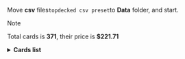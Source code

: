 Move <b>csv</b> files```topdecked csv preset```to <b>Data</b> folder, and start.

> [!NOTE]
> Total cards is <b>371</b>, their price is <b>$221.71</b>

<details>
  <summary><b>Cards list</b></summary>

<ul>
 <li> $0.11 <b>Mountain</b>(1) <em>afr,common,foil</em> - edabc558-2c54-4c7b-a6fa-1e75ddcf12f9</li>
 <li> $0.71 <b>Mountain</b>(1) <em>khm,common,foil</em> - 69419307-53d5-40d7-82da-cab2e7bfbda4</li>
 <li> $0.11 <b>Mountain</b>(1) <em>afr,common,foil</em> - 87d1c48f-1ca3-43ea-8109-964b29bb2d50</li>
 <li> $0.17 <b>Mountain</b>(1) <em>thb,common,foil</em> - d10d759b-db5b-4a59-840c-05bcbf2381f3</li>
 <li> $0.13 <b>Mountain</b>(1) <em>mid,common,foil</em> - f92e9e94-e5e9-4b2c-b9e5-35de42ca7b8e</li>
 <li> $0.13 <b>Mountain</b>(1) <em>afr,common,foil</em> - e10e313f-ba75-4324-b1ac-f2bbae99f7ab</li>
 <li> $0.09 <b>Mountain</b>(1) <em>afr,common,foil</em> - cf9095db-44ad-444b-bd9d-4a06102fe230</li>
 <li> $0.14 <b>Mountain</b>(1) <em>thb,common,foil</em> - dc3f4154-9347-4ceb-8744-9f1ace90d33f</li>
 <li> $0.06 <b>Rimeshield Frost Giant</b>(1) <em>afr,common,foil</em> - ed6f1fc7-be88-46a3-8bd9-3f16332c2bd8</li>
 <li> $0.11 <b>Sunrise Cavalier</b>(1) <em>mid,uncommon,foil</em> - 3d0081b1-40fd-44ad-b154-efe2f27fed6b</li>
 <li> $0.17 <b>Evolving Wilds</b>(1) <em>mid,common,foil</em> - cb471f90-46f2-4037-87fc-f523fc9d004f</li>
 <li> $0.10 <b>Plains</b>(1) <em>mid,common,foil</em> - 46b94de4-099e-43d7-8f24-d5450b09f1f1</li>
 <li> $0.22 <b>Plains</b>(1) <em>thb,common,foil</em> - db68b6a3-10e5-42d1-9325-94a4a821782a</li>
 <li> $0.09 <b>Plains</b>(1) <em>afr,common,foil</em> - 879f7f54-25a3-440b-848d-0e780277a681</li>
 <li> $0.09 <b>Plains</b>(1) <em>afr,common,foil</em> - e0d1a81e-6710-4922-ba0a-510966c39449</li>
 <li> $0.32 <b>Plains</b>(1) <em>khm,common,foil</em> - 5cbfbafa-f58f-40b2-a374-68ac35b77d89</li>
 <li> $0.20 <b>Plains</b>(1) <em>thb,common,foil</em> - 40aca5ca-a37b-4919-aef6-2510b4779161</li>
 <li> $0.13 <b>Plains</b>(1) <em>afr,common,foil</em> - 86626d69-78e0-42b9-81ed-fef46e3a89f7</li>
 <li> $0.10 <b>Plains</b>(1) <em>afr,common,foil</em> - fb4f4abf-841b-4fae-9a53-505a2f8dc1ff</li>
 <li> $0.18 <b>Reaper's Talisman</b>(1) <em>afr,uncommon,foil</em> - 93b68168-e77d-4745-9393-726ef9fb72ec</li>
 <li> $0.10 <b>Forest</b>(1) <em>mid,common,foil</em> - ec8de02c-7954-4424-8b95-a21d8e104bd4</li>
 <li> $0.08 <b>Forest</b>(1) <em>thb,common,foil</em> - c4be31c4-9cb3-4a07-865b-5621127df660</li>
 <li> $0.19 <b>Forest</b>(1) <em>thb,common,foil</em> - 6af0c659-f182-4ad4-bca7-e6c3377f808d</li>
 <li> $0.13 <b>Forest</b>(1) <em>afr,common,foil</em> - b6a46b11-3225-45aa-b54e-4d19d81b51cf</li>
 <li> $0.13 <b>Forest</b>(1) <em>afr,common,foil</em> - 6cdc5ca9-6d01-4ee3-8117-3c1e74320553</li>
 <li> $0.46 <b>Forest</b>(1) <em>mid,common,foil</em> - 122b5548-5ff5-43e4-b799-75c709b1c32d</li>
 <li> $0.10 <b>Forest</b>(1) <em>afr,common,foil</em> - aab1cc13-8959-4914-afe8-58daf9529f61</li>
 <li> $0.16 <b>Forest</b>(1) <em>afr,common,foil</em> - ee856e7a-37ee-435c-80e8-d0ac6f15892f</li>
 <li> $0.73 <b>Forest</b>(1) <em>khm,common,foil</em> - 771e307c-b2e3-47ac-aac2-59f0c3542fa6</li>
 <li> $0.61 <b>Ob Nixilis Reignited</b>(1) <em>ddr,mythic,foil</em> - 6bb7a4bd-0e74-4b1b-bf23-55c06442881e</li>
 <li> $0.11 <b>Island</b>(1) <em>afr,common,foil</em> - 8d04a06f-06a7-410d-a714-3b8b96ee3319</li>
 <li> $0.62 <b>Island</b>(1) <em>khm,common,foil</em> - 1a25a714-c7f3-4697-8b69-8f966b4d370a</li>
 <li> $0.09 <b>Island</b>(1) <em>afr,common,foil</em> - 1afa60b6-cd0d-4c23-af81-88049ea45475</li>
 <li> $0.19 <b>Island</b>(1) <em>thb,common,foil</em> - b82c12c2-2ebf-470b-b0d2-92ccc5faa056</li>
 <li> $0.09 <b>Island</b>(1) <em>mid,common,foil</em> - 60e6b919-e7c0-4844-a65c-d8b83b3e5287</li>
 <li> $0.10 <b>Island</b>(1) <em>afr,common,foil</em> - 29d575fc-037b-421a-a205-12d492e9361e</li>
 <li> $0.13 <b>Island</b>(1) <em>afr,common,foil</em> - 9e70c602-cb80-472b-9c8d-9625de084fe7</li>
 <li> $0.17 <b>Island</b>(1) <em>thb,common,foil</em> - 92daaa39-cd2f-4c03-8f41-92d99d0a3366</li>
 <li> $0.13 <b>Aegar, the Freezing Flame</b>(1) <em>khm,uncommon,foil</em> - edac3fd7-8124-4614-ae50-651608d45adb</li>
 <li> $0.12 <b>Swamp</b>(1) <em>afr,common,foil</em> - 76f8def9-ee46-4abf-9059-7d1ec6f24951</li>
 <li> $0.09 <b>Swamp</b>(1) <em>afr,common,foil</em> - ab950987-d88c-4326-98f4-1b1195788921</li>
 <li> $2.15 <b>Swamp</b>(1) <em>thb,common,foil</em> - 02cb5cfd-018e-4c5e-bef1-166262aa5f1d</li>
 <li> $0.13 <b>Swamp</b>(1) <em>mid,common,foil</em> - 2f4b9030-f04a-4f42-8dd8-2eae0ce7e420</li>
 <li> $0.12 <b>Swamp</b>(1) <em>afr,common,foil</em> - ea640731-b367-4ece-934e-6d86634fc1c8</li>
 <li> $0.13 <b>Swamp</b>(1) <em>afr,common,foil</em> - 166fc328-20d1-4158-bcb6-3cebcf788ef5</li>
 <li> $0.20 <b>Swamp</b>(1) <em>thb,common,foil</em> - e54a44f2-70bf-4782-bd13-9d03e109d60d</li>
 <li> $0.89 <b>Swamp</b>(1) <em>mid,common,foil</em> - 38fef662-993c-4522-8b3f-7c1d3bb1d946</li>
 <li> $0.46 <b>Swamp</b>(1) <em>khm,common,foil</em> - 9f9e61c0-b185-4704-913f-9284ed0ce250</li>
 <li> $0.12 <b>Swamp</b>(1) <em>thb,common,foil</em> - 66bb5192-58bc-4efe-a145-2e804fd3483d</li>
 <li> $0.02 <b>Iridescent Blademaster</b>(1) <em>mom,common,foil</em> - 3fee189f-539f-48fa-b217-4b2599375364</li>
 <li> $0.09 <b>Divine Gambit</b>(1) <em>khm,uncommon,foil</em> - 696a8c12-4a1f-4b96-a921-538fa1a2de43</li>
 <li> $0.38 <b>Monk Class</b>(1) <em>afr,rare,foil</em> - b2edd708-46ee-4963-b7e6-b631616d78fe</li>
 <li> $0.01 <b>Gavony Trapper</b>(1) <em>mid,common,foil</em> - 5a1309ea-4411-4116-841f-5aef8611400c</li>
 <li> $1.02 <b>Thundering Raiju</b>(1) <em>neo,rare,foil</em> - d49d17cf-242b-4f44-8ea0-125d9d18139c</li>
 <li> $0.08 <b>Burly Breaker // Dire-Strain Demolisher</b>(1) <em>mid,uncommon,foil</em> - 1b50c98e-6c3b-4129-ae93-10c0bf9270fc</li>
 <li> $2.83 <b>Welcoming Vampire</b>(1) <em>vow,rare,foil</em> - d8f69cea-823c-482b-a605-8138b3d950e6</li>
 <li> $2.87 <b>Nissa, Voice of Zendikar</b>(1) <em>ddr,mythic,foil</em> - 6de97cf1-49b6-40b2-ab7f-1c8eb98f92af</li>
 <li> $0.13 <b>Mysterious Tome // Chilling Chronicle</b>(1) <em>mid,uncommon,foil</em> - caa57b63-bb11-45e8-8795-de92ca61f4f1</li>
 <li> $0.01 <b>Burn the Accursed</b>(1) <em>mid,common,foil</em> - ff4d4e6b-564d-46da-8e32-09ed08c8ddc5</li>
 <li> $0.07 <b>Arcane Investigator</b>(1) <em>afr,common,foil</em> - dc457520-9947-4f65-bbe7-9b95bd2c23af</li>
 <li> $0.05 <b>Tuskeri Firewalker</b>(1) <em>khm,common,foil</em> - a54d0170-a375-4e65-b98d-3e94a3aeef90</li>
 <li> $0.13 <b>Tymaret, Chosen from Death</b>(1) <em>thb,uncommon,foil</em> - 1bcb02d3-dcf4-41a6-8b9a-f8ad477faea0</li>
 <li> $0.29 <b>Triskaidekaphile</b>(1) <em>mid,rare,foil</em> - b6db2d37-3533-4830-ab63-6724ece6fbea</li>
 <li> $0.46 <b>Arasta of the Endless Web</b>(1) <em>thb,rare,foil</em> - 55a5ea68-b77d-4fe0-a277-b20d55bc78a6</li>
 <li> $0.05 <b>Draugr Recruiter</b>(1) <em>khm,common,foil</em> - 6b0fe66b-0067-4e5c-9b3a-b014b2f0daf2</li>
 <li> $0.43 <b>Forsworn Paladin</b>(1) <em>afr,rare,foil</em> - caa3a489-5fa3-421e-9655-755f31414f3d</li>
 <li> $0.79 <b>Reflections of Littjara</b>(1) <em>khm,rare,foil</em> - 4ebaa07d-68f6-4cdb-a5cd-cd715e50abf5</li>
 <li> $0.19 <b>Treasure Chest</b>(1) <em>afr,rare,foil</em> - 41ae20c0-b056-4c4f-a6d0-bbd72c37d0fc</li>
 <li> $0.06 <b>Olivia's Midnight Ambush</b>(1) <em>mid,common,foil</em> - 9c1adede-22ad-4c1c-9501-ad731fbe1742</li>
 <li> $2.26 <b>Regrowth</b>(1) <em>sta,rare,foil</em> - af727601-5251-48b6-b5e3-b68ca0608bc9</li>
 <li> $0.02 <b>Arrogant Outlaw</b>(1) <em>mid,common,foil</em> - 496a9d45-6197-44b6-b0fc-17aeae281b2f</li>
 <li> $0.02 <b>Air-Cult Elemental</b>(1) <em>afr,common,foil</em> - fba82564-a9a9-4ded-a5fa-0e5fab2a3faa</li>
 <li> $0.54 <b>Underworld Dreams</b>(1) <em>thb,uncommon,nonfoil</em> - 03919c86-1c4a-43b0-a2db-54ca6ae1ac57</li>
 <li> $0.06 <b>Valkyrie's Sword</b>(1) <em>khm,uncommon,nonfoil</em> - 97873c66-6bff-4d79-850c-1e2663098ef4</li>
 <li> $0.05 <b>Boreal Outrider</b>(1) <em>khm,uncommon,nonfoil</em> - 455ae615-20d7-4251-828d-72a3345d06f1</li>
 <li> $0.02 <b>Lorehold Excavation</b>(1) <em>stx,uncommon,nonfoil</em> - 43105beb-46f3-4914-8222-4907bd76d48f</li>
 <li> $1.02 <b>Access Tunnel</b>(1) <em>stx,uncommon,nonfoil</em> - edf8eb51-9643-4c54-b38e-e7abea92bbe1</li>
 <li> $0.10 <b>Gelatinous Cube</b>(1) <em>afr,rare,nonfoil</em> - 1c472e70-300c-4881-86e7-c5ca690ab9b6</li>
 <li> $0.12 <b>Soul-Guide Lantern</b>(1) <em>thb,uncommon,nonfoil</em> - 7c850b94-75c9-4457-8b5e-1193352d6fcb</li>
 <li> $0.11 <b>Frost Augur</b>(1) <em>khm,uncommon,nonfoil</em> - a2ae592f-caf6-445a-970b-f8101998e657</li>
 <li> $0.84 <b>Mystic Reflection</b>(1) <em>khm,rare,nonfoil</em> - f7b877e2-60eb-46cd-acd7-8555b9e7e993</li>
 <li> $0.03 <b>Nyx Herald</b>(1) <em>thb,uncommon,nonfoil</em> - 866dcef0-8d3e-4126-963a-05598d8a9e79</li>
 <li> $0.02 <b>Umbral Juke</b>(1) <em>stx,uncommon,nonfoil</em> - 3fbd0921-e953-492b-ad73-c8a8bfaa750b</li>
 <li> $1.06 <b>Mind's Desire</b>(1) <em>sta,mythic,nonfoil</em> - 95f4e609-7fb7-4903-8d4c-45d38cf743be</li>
 <li> $0.04 <b>Cloister Gargoyle</b>(1) <em>afr,uncommon,nonfoil</em> - 297bf274-d13d-4b75-b251-2d004b16b431</li>
 <li> $0.04 <b>Agonizing Remorse</b>(1) <em>thb,uncommon,nonfoil</em> - 09270c65-546e-4737-a6b7-402cbb87917a</li>
 <li> $0.02 <b>Agonizing Remorse</b>(1) <em>sta,uncommon,nonfoil</em> - 57b7f7bd-6db3-4716-b1c3-015b0a6d37e3</li>
 <li> $0.10 <b>Briarhorn</b>(2) <em>ddr,uncommon,nonfoil</em> - 0fd09615-bcd2-4a2e-b9bf-8b4fd83291ce</li>
 <li> $0.21 <b>Tovolar, Dire Overlord // Tovolar, the Midnight Scourge</b>(1) <em>mid,rare,nonfoil</em> - f953fad3-0cd1-48aa-8ed9-d7d2e293e6e2</li>
 <li> $0.11 <b>Hound Tamer // Untamed Pup</b>(1) <em>mid,uncommon,nonfoil</em> - 28e2119b-ed78-4b98-a956-f2b453d0b164</li>
 <li> $0.05 <b>Hound Tamer // Untamed Pup</b>(1) <em>mid,uncommon,nonfoil</em> - 83218607-240e-4473-8b0b-6b4670b010e6</li>
 <li> $0.12 <b>Augmenter Pugilist // Echoing Equation</b>(1) <em>stx,rare,nonfoil</em> - d9131fc3-018a-4975-8795-47be3956160d</li>
 <li> $0.04 <b>Loathsome Troll</b>(1) <em>afr,uncommon,nonfoil</em> - 50ac66df-760d-495d-a067-13114071b7b8</li>
 <li> $0.08 <b>Skemfar Elderhall</b>(1) <em>khm,uncommon,nonfoil</em> - 82c2a0f7-0f53-4627-8be8-227fde331a69</li>
 <li> $0.29 <b>The First Iroan Games</b>(1) <em>thb,rare,nonfoil</em> - 4b05ada5-8e5f-4158-bd28-e6c24e4a2299</li>
 <li> $0.16 <b>Electrolyze</b>(1) <em>sta,rare,nonfoil</em> - 08a4d142-b98b-4027-94cb-314f67fb1d4a</li>
 <li> $0.04 <b>Hero of the Nyxborn</b>(1) <em>thb,uncommon,nonfoil</em> - 9854e673-1816-4a76-b9db-bb399ac7489f</li>
 <li> $0.43 <b>Glorious Sunrise</b>(1) <em>vow,rare,nonfoil</em> - a2caf73e-c3eb-4fa8-996a-d3d18b2ffaeb</li>
 <li> $0.02 <b>Glistening Deluge</b>(1) <em>mom,uncommon,nonfoil</em> - 83ca46ac-0698-4651-940d-3fd20c266b74</li>
 <li> $4.96 <b>Haunting Voyage</b>(1) <em>khm,mythic,nonfoil</em> - 2ac5bca0-35fe-47be-a78c-d5eac68a3bfa</li>
 <li> $0.19 <b>Cling to Dust</b>(1) <em>thb,uncommon,nonfoil</em> - 52c2de5f-e486-4cfe-9fb6-be0078ce5f93</li>
 <li> $0.16 <b>Quest for the Gravelord</b>(2) <em>ddr,uncommon,nonfoil</em> - 1838157f-5697-4463-b98d-97aeb3667006</li>
 <li> $0.02 <b>One with the Stars</b>(1) <em>thb,uncommon,nonfoil</em> - 98b7070d-4b09-4390-aa21-1bc0aa2b629c</li>
 <li> $0.05 <b>Commanding Presence</b>(1) <em>thb,uncommon,nonfoil</em> - 24e2f681-918e-4f1f-afb1-0f9587c0d7bf</li>
 <li> $0.45 <b>Pestilence Demon</b>(1) <em>ddr,rare,nonfoil</em> - 058eb32f-2ae2-4276-ae1a-242bbb150418</li>
 <li> $0.10 <b>Renata, Called to the Hunt</b>(1) <em>thb,uncommon,nonfoil</em> - 97ce113d-6757-45ac-8517-5fd531079ff9</li>
 <li> $0.08 <b>Tergrid's Shadow</b>(1) <em>khm,uncommon,nonfoil</em> - 417f71d2-d7da-4279-8847-d27c67e9ea9d</li>
 <li> $0.05 <b>Divine Smite</b>(1) <em>afr,uncommon,nonfoil</em> - 6b8d0852-4df3-4b29-830d-c6975265ef53</li>
 <li> $0.03 <b>Thundering Chariot</b>(1) <em>thb,uncommon,nonfoil</em> - cd2fa92d-5521-421c-b3f8-7c14bbef3080</li>
 <li> $0.03 <b>Igneous Inspiration</b>(1) <em>stx,uncommon,nonfoil</em> - 5781ad7b-dc1b-4cc1-9e72-6e714b9ba1de</li>
 <li> $0.11 <b>Scythe Leopard</b>(1) <em>ddr,uncommon,nonfoil</em> - d458e7e4-578d-4e82-b062-1343b1544996</li>
 <li> $0.11 <b>Scythe Leopard</b>(1) <em>ddr,uncommon,nonfoil</em> - d458e7e4-578d-4e82-b062-1343b1544996</li>
 <li> $0.10 <b>Arni Slays the Troll</b>(1) <em>khm,uncommon,nonfoil</em> - d18396f9-ae20-4471-84ab-a2148319bc39</li>
 <li> $1.20 <b>Sedgemoor Witch</b>(1) <em>stx,rare,nonfoil</em> - e900c1eb-968b-4046-b824-c167a7a5b682</li>
 <li> $0.01 <b>Skaab Wrangler</b>(1) <em>mid,uncommon,nonfoil</em> - 9771d9e8-97d5-44af-8612-dc5c44d65ceb</li>
 <li> $0.53 <b>Abundance</b>(1) <em>ddr,rare,nonfoil</em> - 9ab8ad39-840e-474b-beb8-96a7c2a8d0fa</li>
 <li> $0.11 <b>Pestilent Cauldron // Restorative Burst</b>(1) <em>stx,rare,nonfoil</em> - aaa1e6be-08cc-4ccc-b2de-3511613e4fd0</li>
 <li> $4.24 <b>Delina, Wild Mage</b>(1) <em>afr,rare,nonfoil</em> - e87459aa-af8f-4bd2-a310-151353083a2e</li>
 <li> $0.10 <b>The Binding of the Titans</b>(1) <em>thb,uncommon,nonfoil</em> - 46fb94ad-f9be-48b4-b65a-4e736e5ffdbb</li>
 <li> $0.27 <b>Walker of the Grove</b>(1) <em>ddr,uncommon,nonfoil</em> - b9cdd08b-7e77-4927-87dd-6e3afffc3ef0</li>
 <li> $0.73 <b>Cultivate</b>(1) <em>sta,uncommon,nonfoil</em> - b3896717-1e46-4aa2-88b7-1c4fe76edde1</li>
 <li> $0.03 <b>Nessian Hornbeetle</b>(1) <em>thb,uncommon,nonfoil</em> - 8200fcda-e30c-460f-9964-47e657b7c758</li>
 <li> $0.06 <b>Shock</b>(1) <em>sta,uncommon,nonfoil</em> - 60eeb025-704c-4a82-90b2-f91202ae30d9</li>
 <li> $0.32 <b>Mirror Shield</b>(1) <em>thb,uncommon,nonfoil</em> - e7624e84-93ce-4983-8624-ebc934cab67f</li>
 <li> $0.03 <b>Burly Breaker // Dire-Strain Demolisher</b>(2) <em>mid,uncommon,nonfoil</em> - 1b50c98e-6c3b-4129-ae93-10c0bf9270fc</li>
 <li> $0.30 <b>Paladin Class</b>(1) <em>afr,rare,nonfoil</em> - 5bf81fb1-7992-4ae9-b1a8-80c31579a2bf</li>
 <li> $0.01 <b>Vivisection</b>(1) <em>mid,uncommon,nonfoil</em> - 91be6a06-9c36-45a3-a591-183cb5c0f800</li>
 <li> $0.05 <b>Eccentric Apprentice</b>(2) <em>afr,uncommon,nonfoil</em> - 3baa08ac-9a94-4e22-91bb-c6966cd0a0de</li>
 <li> $0.20 <b>Reverent Hoplite</b>(1) <em>thb,uncommon,nonfoil</em> - 54153b9c-483e-4e5c-a1ab-b1c8a7a657d4</li>
 <li> $0.12 <b>Efreet Flamepainter</b>(1) <em>stx,rare,nonfoil</em> - d9f0731c-2a3d-4613-bffa-8b967e4f142e</li>
 <li> $0.14 <b>Skemfar Avenger</b>(1) <em>khm,rare,nonfoil</em> - fad2c6d4-03dd-4dab-861c-77c55bda0db7</li>
 <li> $0.32 <b>Battle Cry Goblin</b>(1) <em>afr,uncommon,nonfoil</em> - 9766a427-2bb3-4028-a502-d1194cdc93aa</li>
 <li> $0.05 <b>Power of Persuasion</b>(1) <em>afr,uncommon,nonfoil</em> - 8d84cb72-d0a0-4af0-aded-47e5fb7addef</li>
 <li> $0.06 <b>Shadewing Laureate</b>(1) <em>stx,uncommon,nonfoil</em> - 64795a8b-8cf2-436e-8f95-9e8bb40c0d7d</li>
 <li> $0.12 <b>Seek the Horizon</b>(1) <em>ddr,uncommon,nonfoil</em> - 6244cbd8-8cc4-44a7-b11d-2ab159e92c02</li>
 <li> $0.16 <b>Port of Karfell</b>(1) <em>khm,uncommon,nonfoil</em> - bb9465a6-d009-4ecd-9fd1-d046547de902</li>
 <li> $0.56 <b>Portable Hole</b>(1) <em>afr,uncommon,nonfoil</em> - 80fca8c0-ae3e-439e-b202-228b9f360e9a</li>
 <li> $0.37 <b>Inquisition of Kozilek</b>(1) <em>sta,rare,nonfoil</em> - d47df2c2-437d-4b8e-82cc-1707e3efd5b5</li>
 <li> $0.10 <b>Teachings of the Archaics</b>(1) <em>stx,rare,nonfoil</em> - 967148b1-2bb6-4bc0-95e6-c45fcf99afd2</li>
 <li> $1.52 <b>Brutal Cathar // Moonrage Brute</b>(1) <em>mid,rare,nonfoil</em> - 0dbac7ce-a6fa-466e-b6ba-173cf2dec98e</li>
 <li> $0.06 <b>Wake to Slaughter</b>(1) <em>mid,rare,nonfoil</em> - 7f02a544-716c-4f09-8ae9-dbfe7ef136d7</li>
 <li> $0.18 <b>Shadows of the Past</b>(1) <em>ddr,uncommon,nonfoil</em> - 35139a18-28c7-4a8f-986a-47e909cc23eb</li>
 <li> $0.19 <b>Staggering Insight</b>(1) <em>thb,uncommon,nonfoil</em> - 125b8be1-76b9-434e-a505-5099d950767c</li>
 <li> $0.04 <b>Lorehold Apprentice</b>(1) <em>stx,uncommon,nonfoil</em> - 048157c6-4626-4881-ba19-deddd13622dc</li>
 <li> $0.03 <b>Sea God's Scorn</b>(1) <em>thb,uncommon,nonfoil</em> - 9504dc26-f5d8-4b9d-9eb1-51a12b893beb</li>
 <li> $0.05 <b>Grim Wanderer</b>(1) <em>afr,uncommon,nonfoil</em> - e339f0f7-a79d-4947-a9c4-b9a0949dd06a</li>
 <li> $0.07 <b>Mischievous Chimera</b>(1) <em>thb,uncommon,nonfoil</em> - f8a3df0e-4ee8-458b-adf5-56aca20493e9</li>
 <li> $0.04 <b>Explosive Welcome</b>(1) <em>stx,uncommon,nonfoil</em> - 122c01e6-38a6-456e-971e-9004df85ac1c</li>
 <li> $0.15 <b>Draconic Intervention</b>(1) <em>stx,rare,nonfoil</em> - 657de246-b9fc-47b1-b932-091e9500bb82</li>
 <li> $0.07 <b>Rootcoil Creeper</b>(2) <em>mid,uncommon,nonfoil</em> - 3743cf9c-226f-43a3-b385-375a25414792</li>
 <li> $0.46 <b>Ambition's Cost</b>(1) <em>ddr,uncommon,nonfoil</em> - baed5a5d-ea54-4cf7-873e-627e2c728547</li>
 <li> $0.03 <b>Fateful End</b>(1) <em>thb,uncommon,nonfoil</em> - 56455067-92c0-45b5-ac2e-525c35b41215</li>
 <li> $0.07 <b>Infuriate</b>(1) <em>sta,uncommon,nonfoil</em> - 71a5dfad-c8b4-46cc-9a06-73d23b269df8</li>
 <li> $0.14 <b>Rune of Mortality</b>(1) <em>khm,uncommon,nonfoil</em> - 6f75a5e5-70df-49c3-abe1-8cc6975f5171</li>
 <li> $0.33 <b>Gaea's Blessing</b>(1) <em>ddr,uncommon,nonfoil</em> - a96596c1-459b-4306-ab31-4ca861c3475b</li>
 <li> $0.13 <b>Koll, the Forgemaster</b>(1) <em>khm,uncommon,nonfoil</em> - 37533179-8e58-40bc-af16-0d2c58b773ba</li>
 <li> $0.05 <b>Atris, Oracle of Half-Truths</b>(1) <em>thb,rare,nonfoil</em> - db6c91ec-df14-460f-967c-f182562fe7d8</li>
 <li> $0.28 <b>Secret Rendezvous</b>(1) <em>stx,uncommon,nonfoil</em> - 39528cf0-343e-499b-a69f-c5c3c2898c25</li>
 <li> $0.23 <b>The Birth of Meletis</b>(1) <em>thb,uncommon,nonfoil</em> - d824f8bd-58f8-4796-80b5-5cd3033d35e8</li>
 <li> $0.35 <b>Extraction Specialist</b>(1) <em>snc,rare,nonfoil</em> - b404d6c7-0b65-4c6a-b141-9dffbeb120db</li>
 <li> $0.11 <b>Giant's Amulet</b>(1) <em>khm,uncommon,nonfoil</em> - ab8b1ec2-9303-4722-8644-b3bc1a5c387f</li>
 <li> $0.05 <b>Targ Nar, Demon-Fang Gnoll</b>(2) <em>afr,uncommon,nonfoil</em> - 5fe57856-9d35-470e-9138-360b02ac0c90</li>
 <li> $0.09 <b>Dryad's Revival</b>(1) <em>mid,uncommon,nonfoil</em> - 5c0aa3eb-0aa8-42da-b437-a3f336df585d</li>
 <li> $1.30 <b>Search for Glory</b>(1) <em>khm,rare,nonfoil</em> - bd06b52f-f14d-48f1-9eb8-b17b2af4689e</li>
 <li> $0.11 <b>Dragonsguard Elite</b>(1) <em>stx,rare,nonfoil</em> - 658ec634-3eb2-4967-b938-d20d31ab77e3</li>
 <li> $0.03 <b>Demogorgon's Clutches</b>(1) <em>afr,uncommon,nonfoil</em> - 581e7ac6-65e5-4a16-ab0b-0988c3a3cfea</li>
 <li> $0.07 <b>Divine Gambit</b>(1) <em>sta,uncommon,nonfoil</em> - 5ae3b199-92a0-4d94-819c-fbf24a87d353</li>
 <li> $0.02 <b>Divine Gambit</b>(1) <em>khm,uncommon,nonfoil</em> - 696a8c12-4a1f-4b96-a921-538fa1a2de43</li>
 <li> $0.04 <b>Reyav, Master Smith</b>(1) <em>mul,uncommon,nonfoil</em> - d44478d2-20eb-4dba-8008-687a293444f5</li>
 <li> $0.05 <b>Honor Troll</b>(2) <em>stx,uncommon,nonfoil</em> - a9c6a6b9-f00c-46a5-8dab-796483e3a262</li>
 <li> $0.02 <b>Pharika's Spawn</b>(1) <em>thb,uncommon,nonfoil</em> - a2c8244b-7d86-4dff-9419-3945beb2a7b7</li>
 <li> $0.03 <b>Split the Party</b>(1) <em>afr,uncommon,nonfoil</em> - 743a0a96-f90a-4852-9a92-848795518e0a</li>
 <li> $0.04 <b>Hulking Bugbear</b>(1) <em>afr,uncommon,nonfoil</em> - f55d43d4-5f63-45c3-b8f8-0aebd23750a5</li>
 <li> $0.02 <b>Karok Wrangler</b>(1) <em>stx,uncommon,nonfoil</em> - 74729320-f6ee-4176-9463-397d6e477d7a</li>
 <li> $0.46 <b>Oran-Rief Hydra</b>(1) <em>ddr,rare,nonfoil</em> - 3e95bd19-5647-414d-bd04-5c11979e369e</li>
 <li> $0.02 <b>Dueling Coach</b>(1) <em>stx,uncommon,nonfoil</em> - 45b3dbb0-0d68-4351-bfc9-a09c50454bf7</li>
 <li> $0.06 <b>Bookwurm</b>(2) <em>stx,uncommon,nonfoil</em> - 57d230fc-d382-40b4-bdbd-5fe880fa16bf</li>
 <li> $0.13 <b>Plate Armor</b>(1) <em>afr,uncommon,nonfoil</em> - ad447e50-cfb1-40df-ae01-a65c46f2f572</li>
 <li> $0.02 <b>Niko Defies Destiny</b>(1) <em>khm,uncommon,nonfoil</em> - 19312f53-5b9d-4e76-91e8-65f444bb68c9</li>
 <li> $0.05 <b>Burning Hands</b>(1) <em>afr,uncommon,nonfoil</em> - 66e2d723-3fa0-4411-8f98-e4e6b3a5e6df</li>
 <li> $0.07 <b>Vengeful Strangler // Strangling Grasp</b>(1) <em>mid,uncommon,nonfoil</em> - d4054ae6-0227-4d99-8cb5-72e8b5d0b726</li>
 <li> $0.02 <b>Necrotic Fumes</b>(3) <em>stx,uncommon,nonfoil</em> - 5e1b68a4-fb8d-4b59-b049-73505296f775</li>
 <li> $0.19 <b>Cloudthresher</b>(1) <em>ddr,rare,nonfoil</em> - f315762b-b386-41ec-8282-4bc4e7cddef1</li>
 <li> $0.02 <b>Iron Golem</b>(1) <em>afr,uncommon,nonfoil</em> - 5ae24ef5-b12c-48ee-935a-00e048fb8d0f</li>
 <li> $0.04 <b>Wandering Troubadour</b>(2) <em>afr,uncommon,nonfoil</em> - d3c7f123-31c8-469b-85e5-d20c4d21b2a0</li>
 <li> $0.05 <b>Stinging Lionfish</b>(1) <em>thb,uncommon,nonfoil</em> - 0162a0b8-a2d1-4664-a445-331aee6d5175</li>
 <li> $0.17 <b>Drider</b>(1) <em>afr,uncommon,nonfoil</em> - bbc06a88-1eb6-4edb-8f03-d8274560cc41</li>
 <li> $0.20 <b>Chainweb Aracnir</b>(1) <em>thb,uncommon,nonfoil</em> - 874afaad-546a-4cb2-ad01-2b4a4862b219</li>
 <li> $0.11 <b>Fynn, the Fangbearer</b>(1) <em>khm,uncommon,nonfoil</em> - 7d7a8a90-13c1-4b0c-ab2e-fc8d91ccefd9</li>
 <li> $0.34 <b>Ecological Appreciation</b>(1) <em>stx,mythic,nonfoil</em> - 115f3d72-1aaf-4237-91b9-389256e5e5c8</li>
 <li> $0.07 <b>Critical Hit</b>(1) <em>afr,uncommon,nonfoil</em> - d2e9aaaf-0b51-4721-b75c-923892a41743</li>
 <li> $0.04 <b>Purple Worm</b>(1) <em>afr,uncommon,nonfoil</em> - e419d58b-6241-4892-9080-f6894ac7ba89</li>
 <li> $2.30 <b>Plumb the Forbidden</b>(1) <em>stx,uncommon,nonfoil</em> - 5034227f-3b8a-45bf-917c-c2cbd98f2192</li>
 <li> $0.06 <b>Inevitable End</b>(1) <em>thb,uncommon,nonfoil</em> - a6522f01-ae7a-467e-9a05-530a5ccd304d</li>
 <li> $0.42 <b>Mavinda, Students' Advocate</b>(1) <em>stx,mythic,nonfoil</em> - 8b3d521f-31cd-4bd2-b6b6-771c79252789</li>
 <li> $0.59 <b>Druid Class</b>(1) <em>afr,uncommon,nonfoil</em> - 09278e95-eaae-4cd4-a0d8-a2d15b0abb58</li>
 <li> $0.03 <b>Duelcraft Trainer</b>(1) <em>mid,uncommon,nonfoil</em> - 6b75855c-88dc-4491-8045-080debfeb7b5</li>
 <li> $0.36 <b>Katilda, Dawnhart Prime</b>(1) <em>mid,rare,nonfoil</em> - 3ef98a2c-4b48-45e3-bbcb-9fd338f5a05a</li>
 <li> $0.25 <b>Treetop Village</b>(1) <em>ddr,uncommon,nonfoil</em> - a97bedb5-19ab-4647-b223-745bec6e65d2</li>
 <li> $0.23 <b>Dreamshackle Geist</b>(1) <em>vow,rare,nonfoil</em> - 1b81d90b-708a-48c9-a478-e3b0a3d7e982</li>
 <li> $0.02 <b>Maelstrom Muse</b>(1) <em>stx,uncommon,nonfoil</em> - 5516e81e-16ea-411c-9df0-ed3b03670220</li>
 <li> $0.07 <b>Jaddi Lifestrider</b>(2) <em>ddr,uncommon,nonfoil</em> - 2dff438a-925c-4fca-a2e3-3e9519b7afed</li>
 <li> $0.21 <b>Rune of Sustenance</b>(1) <em>khm,uncommon,nonfoil</em> - 0e31b716-f325-445a-9098-9ca75d7b35a4</li>
 <li> $0.11 <b>Outland Liberator // Frenzied Trapbreaker</b>(1) <em>mid,uncommon,nonfoil</em> - f86b7c7e-825a-4634-8a85-3b56f112188c</li>
 <li> $0.02 <b>Fifty Feet of Rope</b>(1) <em>afr,uncommon,nonfoil</em> - ba7ebe7b-732f-4245-a194-e087c3878f61</li>
 <li> $0.92 <b>Leechridden Swamp</b>(1) <em>ddr,uncommon,nonfoil</em> - d64026d0-c126-4407-869e-a48c09d017c0</li>
 <li> $0.14 <b>The Blackstaff of Waterdeep</b>(1) <em>afr,rare,nonfoil</em> - 3317cbf3-13a1-4471-a23c-de429941e8a4</li>
 <li> $0.25 <b>Squelching Leeches</b>(1) <em>ddr,uncommon,nonfoil</em> - 694a0e92-8e5c-404e-a8bb-52139884e41a</li>
 <li> $0.07 <b>Blue Dragon</b>(1) <em>afr,uncommon,nonfoil</em> - 98dea71b-2778-4374-8ea2-7fa82f0f6110</li>
 <li> $0.17 <b>Conspiracy Theorist</b>(1) <em>stx,rare,nonfoil</em> - 742a7487-70a2-448b-8e66-c33cba798a32</li>
 <li> $0.04 <b>Thunderous Orator</b>(1) <em>stx,uncommon,nonfoil</em> - ef3b2961-559f-42b1-be13-ff3d03e62809</li>
 <li> $0.12 <b>Deadly Brew</b>(1) <em>stx,uncommon,nonfoil</em> - 87d33e48-90fc-4aac-b09a-68050bc053b5</li>
 <li> $0.17 <b>Mortality Spear</b>(1) <em>stx,uncommon,nonfoil</em> - f1f39fe7-dc12-49c9-80ac-4135dc1f8f08</li>
 <li> $0.05 <b>Stoke the Flames</b>(1) <em>mom,uncommon,nonfoil</em> - 04113b3c-cc8f-4b15-9091-f82ea3df2e7c</li>
 <li> $0.24 <b>Thicket Elemental</b>(1) <em>ddr,rare,nonfoil</em> - c5a462ca-0632-410d-9999-a096b71fc3ea</li>
 <li> $0.08 <b>Acolyte of Affliction</b>(1) <em>thb,uncommon,nonfoil</em> - a14afed6-ca42-442d-ba86-621179e6957c</li>
 <li> $0.59 <b>Elspeth Conquers Death</b>(1) <em>thb,rare,nonfoil</em> - ea20208b-1939-4c69-8cfd-c0a42f9dc427</li>
 <li> $0.05 <b>Escape Velocity</b>(1) <em>thb,uncommon,nonfoil</em> - 90c2a3da-2458-4921-8574-9eb9d5925ae8</li>
 <li> $0.06 <b>Spectral Steel</b>(1) <em>khm,uncommon,nonfoil</em> - cf036489-ef9e-40ee-a1bb-24ee37c554f1</li>
 <li> $0.47 <b>Magda, Brazen Outlaw</b>(1) <em>khm,rare,nonfoil</em> - 079e6263-e54c-4899-a336-5315909b9322</li>
 <li> $0.12 <b>Claim the Firstborn</b>(1) <em>sta,uncommon,nonfoil</em> - e3cb6157-ea56-4921-b803-59e3fbef0b94</li>
 <li> $1.19 <b>Hobgoblin Bandit Lord</b>(1) <em>afr,rare,nonfoil</em> - 09e9dc36-f2d8-4384-98cb-e44c00b02433</li>
 <li> $0.23 <b>Rem Karolus, Stalwart Slayer</b>(1) <em>mid,rare,nonfoil</em> - b31e307a-9689-4e11-8c5f-96b7a4b50bed</li>
 <li> $0.04 <b>Shessra, Death's Whisper</b>(1) <em>afr,uncommon,nonfoil</em> - 60ca5fef-af21-4e2b-9efa-61e08a638a1f</li>
 <li> $0.05 <b>Ardent Dustspeaker</b>(1) <em>stx,uncommon,nonfoil</em> - 7ff4832a-26c0-4da5-abbb-1941e7084e72</li>
 <li> $0.04 <b>Heroes of the Revel</b>(1) <em>thb,uncommon,nonfoil</em> - dfdfb481-3446-42f4-a1c3-a88b69f2189a</li>
 <li> $0.07 <b>Necrosynthesis</b>(1) <em>mid,uncommon,nonfoil</em> - b75b89f1-e032-4d8c-b2b6-1b76e8644801</li>
 <li> $0.21 <b>Warlock Class</b>(2) <em>afr,uncommon,nonfoil</em> - b7faf899-96b7-454e-b634-6684c2d72f26</li>
 <li> $0.26 <b>Ambitious Farmhand // Seasoned Cathar</b>(1) <em>mid,uncommon,nonfoil</em> - 54d4e7c3-294d-4900-8b70-faafda17cc33</li>
 <li> $2.64 <b>Fighter Class</b>(1) <em>afr,rare,nonfoil</em> - d54a8329-b940-42c9-8ace-1d74407d14cb</li>
 <li> $0.02 <b>Dawnhart Mentor</b>(2) <em>mid,uncommon,nonfoil</em> - ac558d9d-5c7d-4671-ae0b-94c099e1b111</li>
 <li> $0.05 <b>Elven Bow</b>(1) <em>khm,uncommon,nonfoil</em> - 34c599c7-bcc1-4005-b830-1fa4811af66e</li>
 <li> $0.26 <b>Leonin Lightscribe</b>(1) <em>stx,rare,nonfoil</em> - 2a465d7b-398c-444b-9eae-331ea2513f6d</li>
 <li> $0.60 <b>Doomskar</b>(1) <em>khm,rare,nonfoil</em> - 130ee895-1e5e-4f82-bb66-e1275bac75dd</li>
 <li> $0.48 <b>Gray Merchant of Asphodel</b>(1) <em>thb,uncommon,nonfoil</em> - 7c1a7dd8-8034-4f59-a351-33666b26ff5a</li>
 <li> $4.06 <b>Valki, God of Lies // Tibalt, Cosmic Impostor</b>(1) <em>khm,mythic,nonfoil</em> - ea7e4c65-b4c4-4795-9475-3cba71c50ea5</li>
 <li> $0.33 <b>Consuming Tide</b>(1) <em>vow,rare,nonfoil</em> - 5865f0f1-28a6-49ac-b61e-135845075d1f</li>
 <li> $0.04 <b>Ominous Roost</b>(1) <em>mid,uncommon,nonfoil</em> - daf2b49a-56f9-4093-960f-9ec7af8983b5</li>
 <li> $0.09 <b>Show of Confidence</b>(1) <em>stx,uncommon,nonfoil</em> - 65837f39-deb7-4a4b-8b67-125a71cd0d45</li>
 <li> $1.37 <b>Morbid Opportunist</b>(1) <em>mid,uncommon,nonfoil</em> - 5a53982e-3d66-4808-bcb5-46ff40567872</li>
 <li> $0.34 <b>Lightning Helix</b>(1) <em>sta,rare,nonfoil</em> - 227ac87a-7196-40d0-ab00-98ebafcca09a</li>
 <li> $0.06 <b>Bretagard Stronghold</b>(1) <em>khm,uncommon,nonfoil</em> - 24a0f2e2-cfd7-4374-a172-4357d5de47bb</li>
 <li> $0.03 <b>Frenzied Raider</b>(1) <em>khm,uncommon,nonfoil</em> - 22c59e0b-5b78-4cf5-9c2a-92ccf833778f</li>
 <li> $2.52 <b>Kroxa, Titan of Death's Hunger</b>(1) <em>thb,mythic,nonfoil</em> - cee0459b-9aac-4d2f-abe4-4d5fedde7eb8</li>
 <li> $0.05 <b>Manifestation Sage</b>(1) <em>stx,rare,nonfoil</em> - 76fc5cd2-fbb0-4d13-9089-0292b356de48</li>
 <li> $0.13 <b>Vengeful Reaper</b>(1) <em>khm,uncommon,nonfoil</em> - 854c99fd-71ba-40b7-98cf-b783f01a77b4</li>
 <li> $0.23 <b>Go Blank</b>(1) <em>stx,uncommon,nonfoil</em> - 846e8657-7435-44c6-a997-b8b156d0cd2c</li>
 <li> $0.08 <b>Narfi, Betrayer King</b>(1) <em>khm,uncommon,nonfoil</em> - 421376e4-a4ad-427c-bc9c-d315308dcf68</li>
 <li> $0.13 <b>Test of Talents</b>(2) <em>stx,uncommon,nonfoil</em> - 6e2b6236-b40c-430c-98b0-7940b942657a</li>
 <li> $0.37 <b>Rise of the Dread Marn</b>(1) <em>khm,rare,nonfoil</em> - 9d3a1ec1-f362-494d-a23b-6a963ce44fdd</li>
 <li> $0.08 <b>Great Hall of Starnheim</b>(1) <em>khm,uncommon,nonfoil</em> - a23c757e-5944-47ce-b06f-27b4c403044c</li>
 <li> $0.02 <b>Sudden Insight</b>(1) <em>afr,uncommon,nonfoil</em> - 06ec3c87-d5aa-4f8a-a9bf-ef4e38e21ad1</li>
 <li> $0.10 <b>Bag of Holding</b>(1) <em>afr,uncommon,nonfoil</em> - 6ea5e4e9-491b-4c80-8801-f4cd5225c601</li>
 <li> $0.19 <b>Asmodeus the Archfiend</b>(1) <em>afr,rare,nonfoil</em> - a5e6b864-58e7-43b9-9d79-1d0361340960</li>
 <li> $0.03 <b>Pheres-Band Brawler</b>(1) <em>thb,uncommon,nonfoil</em> - 10ac20a9-6b10-4165-ad81-a47587b64d1e</li>
 <li> $0.04 <b>Fortifying Draught</b>(1) <em>stx,uncommon,nonfoil</em> - 6789b717-a000-464a-a39b-32c1aeefe560</li>
 <li> $0.08 <b>Grafted Identity</b>(1) <em>mid,rare,nonfoil</em> - 2559846b-03d6-4a2c-97e1-c71f107e9f24</li>
 <li> $4.16 <b>Overgrown Farmland</b>(1) <em>mid,rare,nonfoil</em> - 84a76e0f-49fc-4087-8859-98f4a4deacdf</li>
 <li> $0.10 <b>Harald, King of Skemfar</b>(1) <em>khm,uncommon,nonfoil</em> - 9eac78a2-599f-4dba-aec7-982c5ae3f75a</li>
 <li> $0.19 <b>Ascendant Packleader</b>(1) <em>vow,rare,nonfoil</em> - 142c5b67-5de9-41da-b57f-7ce771457a3e</li>
 <li> $0.03 <b>Phantom Carriage</b>(2) <em>mid,uncommon,nonfoil</em> - 1990ed41-3739-40f6-8797-359f88af05f9</li>
 <li> $0.12 <b>Zalto, Fire Giant Duke</b>(2) <em>afr,rare,nonfoil</em> - aa9c6f43-ea54-4ab3-afd5-683e4bd0d3e0</li>
 <li> $0.20 <b>Witherbloom Apprentice</b>(2) <em>stx,uncommon,nonfoil</em> - 7f80a11b-188b-464c-b00d-c9d1cfb8ddee</li>
 <li> $0.36 <b>Eye of Vecna</b>(1) <em>afr,rare,nonfoil</em> - b91e2431-500e-441a-881d-094ebef62283</li>
 <li> $0.02 <b>Returned Pastcaller</b>(1) <em>stx,uncommon,nonfoil</em> - 7aa0e762-0fec-4f6b-b3d7-ad8295bf557d</li>
 <li> $0.02 <b>Rise of the Ants</b>(1) <em>mid,uncommon,nonfoil</em> - 3143fadd-0162-4e0c-89fc-89dc3501d13c</li>
 <li> $2.95 <b>Den of the Bugbear</b>(1) <em>afr,rare,nonfoil</em> - f231caf8-56c0-4719-a90d-5e5efbee3148</li>
 <li> $0.23 <b>Draugr Necromancer</b>(1) <em>khm,rare,nonfoil</em> - 76d8e0ff-e720-41ca-af69-35585a2d7ae2</li>
 <li> $0.24 <b>Replicating Ring</b>(1) <em>khm,uncommon,nonfoil</em> - b079e285-8431-46aa-bb04-70cac586ed0b</li>
 <li> $0.26 <b>Doom Blade</b>(3) <em>sta,rare,nonfoil</em> - 7e6c0fe2-a82b-42cb-8629-b9f00b7f08e9</li>
 <li> $0.02 <b>Stonebinder's Familiar</b>(1) <em>stx,uncommon,nonfoil</em> - 21de4a01-98d3-4af3-9c6e-29e16d2c1767</li>
 <li> $0.11 <b>Brood Weaver</b>(1) <em>mid,uncommon,nonfoil</em> - e24e2f49-70f9-445f-af03-2ef43798004a</li>
 <li> $0.10 <b>Dina, Soul Steeper</b>(2) <em>stx,uncommon,nonfoil</em> - 9cd2b567-0cf7-4441-b3ce-e31141dd91c8</li>
 <li> $0.09 <b>Creative Outburst</b>(1) <em>stx,uncommon,nonfoil</em> - eab58d87-bf01-45dc-8958-e2b3375f914b</li>
 <li> $0.03 <b>Academic Dispute</b>(1) <em>stx,uncommon,nonfoil</em> - 4620cc3b-e401-4096-b310-fed080806344</li>
 <li> $0.02 <b>Aether Helix</b>(1) <em>stx,uncommon,nonfoil</em> - 7d1c653e-f629-4105-a52c-379c5cd78208</li>
 <li> $0.08 <b>Medomai's Prophecy</b>(1) <em>thb,uncommon,nonfoil</em> - 3d2bd7b4-28de-4d9e-86c5-a46bd608cb02</li>
 <li> $0.04 <b>Fearless Liberator</b>(1) <em>khm,uncommon,nonfoil</em> - 212462b7-e23e-4c87-93aa-9cadefbf1ac8</li>
 <li> $0.13 <b>Storm Herald</b>(1) <em>thb,rare,nonfoil</em> - e0594aa2-1c53-4271-a0d0-9002c07f3697</li>
 <li> $0.09 <b>Rune of Speed</b>(1) <em>khm,uncommon,nonfoil</em> - 47faee66-b274-466a-890e-bb396dda943d</li>
 <li> $0.53 <b>Wavebreak Hippocamp</b>(1) <em>thb,rare,nonfoil</em> - d900dff5-1196-443f-b9b0-b8e75c67c868</li>
 <li> $0.05 <b>Professor of Symbology</b>(1) <em>stx,uncommon,nonfoil</em> - f427cf73-9f5e-4ef5-bc4f-29ffbfda9d57</li>
 <li> $0.44 <b>Fading Hope</b>(1) <em>mid,uncommon,nonfoil</em> - c2fb1fff-12be-4bd5-8dba-c36e84d49651</li>
 <li> $0.20 <b>Florian, Voldaren Scion</b>(1) <em>mid,rare,nonfoil</em> - 53289e69-74da-46d2-91c2-a11378ba76ef</li>
 <li> $0.08 <b>Venerable Warsinger</b>(1) <em>stx,rare,nonfoil</em> - 006313f8-cc60-4a4e-8ec6-953cdf1c16e3</li>
 <li> $0.43 <b>Indulgent Tormentor</b>(1) <em>ddr,rare,nonfoil</em> - a0bb89e2-0d28-4483-b5a7-fddf83d5eac3</li>
 <li> $0.26 <b>Opt</b>(1) <em>sta,uncommon,nonfoil</em> - ab59ac4f-2a77-4566-85c0-32666447dcf2</li>
 <li> $0.03 <b>Silverquill Apprentice</b>(2) <em>stx,uncommon,nonfoil</em> - 42d0770e-9084-4aa7-b543-2b6ba18378dc</li>
 <li> $0.11 <b>Rip Apart</b>(1) <em>stx,uncommon,nonfoil</em> - b3b5b510-fd5c-415d-98b0-386e7508f7af</li>
 <li> $0.03 <b>Closing Statement</b>(1) <em>stx,uncommon,nonfoil</em> - 785e6d07-fe40-4723-b963-02da0a0987c7</li>
 <li> $0.08 <b>Defiant Strike</b>(1) <em>sta,uncommon,nonfoil</em> - ade8f339-4afb-477a-9434-e6cd9126cd10</li>
 <li> $0.20 <b>Priest of the Blood Rite</b>(1) <em>ddr,rare,nonfoil</em> - 1a0df50f-59b8-46b6-8bac-6e3f93b9c979</li>
 <li> $0.09 <b>Woodborn Behemoth</b>(2) <em>ddr,uncommon,nonfoil</em> - e72da3e7-accb-4a74-b27d-975d6ab4aaa2</li>
 <li> $1.42 <b>Kasmina, Enigma Sage</b>(1) <em>stx,mythic,nonfoil</em> - fed5f87d-3bca-44fc-a1ea-fc01e36ba092</li>
 <li> $0.24 <b>Temple of the Dragon Queen</b>(1) <em>afr,uncommon,nonfoil</em> - 0c79b3c6-ccbe-48ae-a1f7-ddfd37ecdbf5</li>
 <li> $0.05 <b>Mentor's Guidance</b>(1) <em>stx,uncommon,nonfoil</em> - 0dbb1230-a465-4499-bb9c-35a06712a08b</li>
 <li> $0.04 <b>Invasion of Moag // Bloomwielder Dryads</b>(1) <em>mom,uncommon,nonfoil</em> - e454bf31-5aa0-4109-a3f5-c3f9cc838682</li>
 <li> $0.09 <b>Basalt Ravager</b>(1) <em>khm,uncommon,nonfoil</em> - b32aea04-04f7-48a8-a8ab-8b38fa53da3b</li>
 <li> $0.07 <b>Carrier Thrall</b>(2) <em>ddr,uncommon,nonfoil</em> - c5e4de63-820f-4a22-8725-814a220cfdd2</li>
 <li> $0.23 <b>Yuan-Ti Malison</b>(1) <em>afr,rare,nonfoil</em> - 9043519d-c9d8-4d08-b4a9-feaf792bc7a4</li>
 <li> $0.07 <b>Quintorius, Field Historian</b>(1) <em>stx,uncommon,nonfoil</em> - 06c55ef1-8e62-4d43-bd4c-b2c3c5203338</li>
 <li> $0.05 <b>Winterthorn Blessing</b>(1) <em>mid,uncommon,nonfoil</em> - f1e9edd3-151d-4bf6-b491-03db9db32234</li>
 <li> $2.94 <b>Topiary Stomper</b>(1) <em>snc,rare,nonfoil</em> - 87bb2699-280f-4e1e-b3f8-73efe6088f31</li>
 <li> $0.04 <b>Blink Dog</b>(1) <em>afr,uncommon,nonfoil</em> - cc040492-7fb7-4fdb-aafe-8179e5f2b28c</li>
 <li> $0.03 <b>Displacer Beast</b>(1) <em>afr,uncommon,nonfoil</em> - 95d5c36c-bcc8-459c-9f4b-b265ccdb1f06</li>
 <li> $0.02 <b>Hall Monitor</b>(1) <em>stx,uncommon,nonfoil</em> - 02fdc551-0b22-49f4-8765-143ad82f16a3</li>
 <li> $0.10 <b>Vega, the Watcher</b>(1) <em>khm,uncommon,nonfoil</em> - 28fced7f-3078-4a54-8f76-0ef14c732e97</li>
 <li> $0.05 <b>Adventurous Impulse</b>(1) <em>sta,uncommon,nonfoil</em> - e7b44893-e6d1-48d0-ba69-06b9569e1e38</li>
 <li> $0.19 <b>Smallpox</b>(2) <em>ddr,uncommon,nonfoil</em> - 78275769-6203-4bc5-bbb7-3016c31d5cb5</li>
 <li> $0.13 <b>Ingenious Smith</b>(1) <em>afr,uncommon,nonfoil</em> - 2ad29773-7c1b-410d-9f69-7aa751f6ebca</li>
 <li> $0.22 <b>Dream Trawler</b>(1) <em>thb,rare,nonfoil</em> - 7d3e97d8-92c7-43c4-bdaf-7b0a6ce7cb5f</li>
 <li> $0.35 <b>Extus, Oriq Overlord // Awaken the Blood Avatar</b>(1) <em>stx,mythic,nonfoil</em> - ba09360a-067e-48a5-bdc5-a19fd066a785</li>
 <li> $0.07 <b>Creepy Puppeteer</b>(1) <em>vow,rare,nonfoil</em> - 0bd17b9f-fd93-47d4-9cc4-cd333d0004f5</li>
 <li> $0.02 <b>Aegar, the Freezing Flame</b>(1) <em>khm,uncommon,nonfoil</em> - 68011f60-6202-48f4-8255-fb94764e2951</li>
 <li> $0.09 <b>Choose Your Weapon</b>(1) <em>afr,uncommon,nonfoil</em> - 213726e4-e2f5-4e52-b05a-21c4bab9927c</li>
 <li> $0.26 <b>Gravebreaker Lamia</b>(1) <em>thb,rare,nonfoil</em> - 408a2073-d068-44bc-b596-5a3a3a446ee1</li>
 <li> $0.14 <b>Eyetwitch</b>(1) <em>stx,uncommon,nonfoil</em> - 1f4d1bb6-cb8f-4d01-9879-0b3a0585cbf4</li>
 <li> $0.02 <b>Village Watch // Village Reavers</b>(1) <em>mid,uncommon,nonfoil</em> - a622635e-482d-4621-8874-3945af74e9ca</li>
 <li> $0.17 <b>Zephyr Boots</b>(1) <em>stx,uncommon,nonfoil</em> - 4d0566fd-3775-48f1-ba22-6e659558c3d3</li>
 <li> $0.04 <b>Littjara Glade-Warden</b>(1) <em>khm,uncommon,nonfoil</em> - a92dde51-310e-4f28-bd3b-d43b639785ec</li>
 <li> $1.93 <b>Hullbreaker Horror</b>(1) <em>vow,rare,nonfoil</em> - 4b546bcf-2e86-42af-bf32-81c7fd36ef8c</li>
 <li> $0.17 <b>Bruenor Battlehammer</b>(1) <em>afr,uncommon,nonfoil</em> - c620e7d7-60f8-452b-9563-5624791ae893</li>
 <li> $0.32 <b>Faithful Mending</b>(1) <em>mid,uncommon,nonfoil</em> - 50752ca9-ea85-4c4b-9bf5-4f8759a7dcec</li>
 <li> $0.56 <b>Negate</b>(1) <em>sta,uncommon,nonfoil</em> - 5bfe3a17-3349-4fcc-a9b5-418faa55cc43</li>
 <li> $0.15 <b>Power Word Kill</b>(2) <em>afr,uncommon,nonfoil</em> - 395b6ce4-143f-4eed-b565-98aa3d6208ef</li>
 <li> $0.20 <b>Rushed Rebirth</b>(1) <em>stx,rare,nonfoil</em> - 07b7c952-5ab7-4546-8369-4d213bf868bf</li>
 <li> $0.11 <b>Despoiler of Souls</b>(1) <em>ddr,rare,nonfoil</em> - 9f1fb659-70fe-4d8a-ba2c-07ab0d75c218</li>
 <li> $3.14 <b>Iymrith, Desert Doom</b>(1) <em>afr,mythic,nonfoil</em> - fd111eb2-cce5-413d-816a-f821771a1fa6</li>
 <li> $0.44 <b>Mosswort Bridge</b>(1) <em>ddr,rare,nonfoil</em> - f61cf774-f821-4393-9c68-bdab2e2a88d3</li>
 <li> $0.06 <b>Symmetry Sage</b>(1) <em>stx,uncommon,nonfoil</em> - 3e726fc7-36cf-405c-9b7c-d1e41cd6c68f</li>
 <li> $0.57 <b>Desecration Demon</b>(1) <em>ddr,rare,nonfoil</em> - d0d6fabf-ffef-4272-8285-c671f6d777f0</li>
 <li> $0.39 <b>Reidane, God of the Worthy // Valkmira, Protector's Shield</b>(1) <em>khm,rare,nonfoil</em> - 3606519e-5677-4c21-a34e-be195b6669fa</li>
 <li> $0.03 <b>Crush the Weak</b>(1) <em>khm,uncommon,nonfoil</em> - 875a20c2-1d17-46ea-b4d2-3e70bc05aae3</li>
 <li> $0.08 <b>Lightfoot Rogue</b>(1) <em>afr,uncommon,nonfoil</em> - 9f88de61-8dee-46b3-91b2-d4cdb4db36bf</li>
 <li> $0.05 <b>Whirlwind Denial</b>(2) <em>sta,uncommon,nonfoil</em> - f7a0c25a-8760-44ea-a418-fcd4a9761632</li>
 <li> $0.08 <b>Phyrexian Awakening</b>(1) <em>mom,uncommon,nonfoil</em> - 6b9ed068-b6bb-4c9e-a8c9-56aa9b62037a</li>
 <li> $24.53 <b>Shadowspear</b>(1) <em>thb,rare,nonfoil</em> - 131cb967-9569-4fbf-8143-c410d3a94538</li>
 <li> $7.50 <b>Idyllic Tutor</b>(1) <em>thb,rare,nonfoil</em> - 3ef062a2-8664-49fd-92d6-413fcf2b9dae</li>
 <li> $4.55 <b>Acererak the Archlich</b>(1) <em>afr,mythic,foil</em> - 376b3cee-9386-41b0-a5d9-f60d147caff7</li>
 <li> $5.85 <b>Noxious Ghoul</b>(1) <em>hop,uncommon,nonfoil</em> - 7d67511b-c130-44d5-8536-4278a695627c</li>
 <li> $11.46 <b>Beledros Witherbloom</b>(1) <em>stx,mythic,nonfoil</em> - e34dd2ef-a52d-48b6-becc-825f0e78eb75</li>
 <li> $5.85 <b>Elesh Norn // The Argent Etchings</b>(1) <em>mom,mythic,nonfoil</em> - d8999135-ddb1-4e4c-b885-e25f23dac3d3</li>
 <li> $18.88 <b>Heliod, Sun-Crowned</b>(1) <em>thb,mythic,foil</em> - e11cf760-da35-41f2-8cf5-a5141103eeb3</li>
 <li> $32.99 <b>The Meathook Massacre</b>(1) <em>mid,mythic,nonfoil</em> - 353c37d7-1c20-43fe-b9d9-6336856c9ef4</li>
</ul>

</details>
